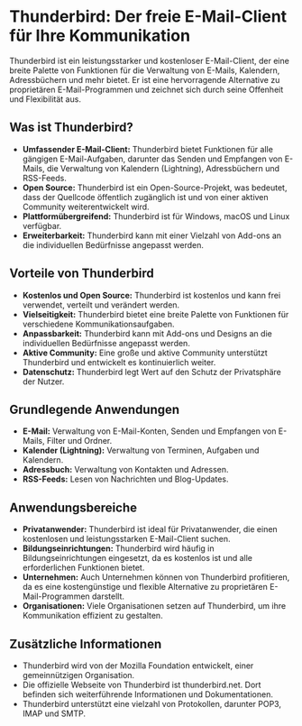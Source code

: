 # Thunderbird: Der freie E-Mail-Client für Ihre Kommunikation

Thunderbird ist ein leistungsstarker und kostenloser E-Mail-Client, der eine breite Palette von Funktionen für die Verwaltung von E-Mails, Kalendern, Adressbüchern und mehr bietet. Er ist eine hervorragende Alternative zu proprietären E-Mail-Programmen und zeichnet sich durch seine Offenheit und Flexibilität aus.

## Was ist Thunderbird?

* **Umfassender E-Mail-Client:** Thunderbird bietet Funktionen für alle gängigen E-Mail-Aufgaben, darunter das Senden und Empfangen von E-Mails, die Verwaltung von Kalendern (Lightning), Adressbüchern und RSS-Feeds.
* **Open Source:** Thunderbird ist ein Open-Source-Projekt, was bedeutet, dass der Quellcode öffentlich zugänglich ist und von einer aktiven Community weiterentwickelt wird.
* **Plattformübergreifend:** Thunderbird ist für Windows, macOS und Linux verfügbar.
* **Erweiterbarkeit:** Thunderbird kann mit einer Vielzahl von Add-ons an die individuellen Bedürfnisse angepasst werden.

## Vorteile von Thunderbird

* **Kostenlos und Open Source:** Thunderbird ist kostenlos und kann frei verwendet, verteilt und verändert werden.
* **Vielseitigkeit:** Thunderbird bietet eine breite Palette von Funktionen für verschiedene Kommunikationsaufgaben.
* **Anpassbarkeit:** Thunderbird kann mit Add-ons und Designs an die individuellen Bedürfnisse angepasst werden.
* **Aktive Community:** Eine große und aktive Community unterstützt Thunderbird und entwickelt es kontinuierlich weiter.
* **Datenschutz:** Thunderbird legt Wert auf den Schutz der Privatsphäre der Nutzer.

## Grundlegende Anwendungen

* **E-Mail:** Verwaltung von E-Mail-Konten, Senden und Empfangen von E-Mails, Filter und Ordner.
* **Kalender (Lightning):** Verwaltung von Terminen, Aufgaben und Kalendern.
* **Adressbuch:** Verwaltung von Kontakten und Adressen.
* **RSS-Feeds:** Lesen von Nachrichten und Blog-Updates.

## Anwendungsbereiche

* **Privatanwender:** Thunderbird ist ideal für Privatanwender, die einen kostenlosen und leistungsstarken E-Mail-Client suchen.
* **Bildungseinrichtungen:** Thunderbird wird häufig in Bildungseinrichtungen eingesetzt, da es kostenlos ist und alle erforderlichen Funktionen bietet.
* **Unternehmen:** Auch Unternehmen können von Thunderbird profitieren, da es eine kostengünstige und flexible Alternative zu proprietären E-Mail-Programmen darstellt.
* **Organisationen:** Viele Organisationen setzen auf Thunderbird, um ihre Kommunikation effizient zu gestalten.

## Zusätzliche Informationen

* Thunderbird wird von der Mozilla Foundation entwickelt, einer gemeinnützigen Organisation.
* Die offizielle Webseite von Thunderbird ist thunderbird.net. Dort befinden sich weiterführende Informationen und Dokumentationen.
* Thunderbird unterstützt eine vielzahl von Protokollen, darunter POP3, IMAP und SMTP.
